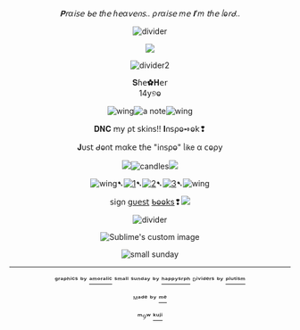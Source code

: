 <div align="center">
  
*𝐏𝗋α𝗂𝗌𝖾 ᑲ𝖾 𝗍ɦ𝖾 ɦ𝖾α𝗏𝖾𐓣𝗌.. ρ𝗋α𝗂𝗌𝖾 ꭑ𝖾 𝚰'ꭑ 𝗍ɦ𝖾 ᥣⱺ𝗋ᑯ..*
  
![divider](https://64.media.tumblr.com/cf9650fa1d24ad07377958a453f24487/45866fde4f59d4c4-53/s2048x3072/a0a55163b7e4620d5b6d3f5f171d4e1f4a3b6862.pnj)

<p align="center">
  <img src="https://64.media.tumblr.com/4bd17435b204ea8b38643d51d5234e94/88e2d19405bec800-d2/s1280x1920/a73194b08d92cb6eb5c43cd622533867f4a37282.pnj"/>
</p>

<div align="center">

![divider2](https://64.media.tumblr.com/f6cef6b6dd05c45be8b7c16eff6c1476/88e2d19405bec800-fd/s500x750/2a908396da7ad08331692417c4adc1284213acd4.pnj)

<div align="center">𝐒ɦ𝖾✿𝐇𝖾𝗋
<div align="center">14y୭ⱺ


![wing](https://64.media.tumblr.com/d32ba24c690a859678204287a464068e/88aac9c867255545-1c/s75x75_c1/74cf90f0e465dd251473516b19746f20eebeab77.gifv)![a note](https://64.media.tumblr.com/1c34d63d43b94d17d0ee4d6c45134da8/ef3796930a4ac20c-68/s75x75_c1/71dfcbb894a0b64039300ed60efbd404002eb935.gifv)![wing](https://64.media.tumblr.com/6d7ec037efc3977a0369154811db5670/88aac9c867255545-bc/s75x75_c1/b8745cb4f6c44082fc745c88f39ad1c00f8e9bf7.gifv)

<p align="center">

𝐃𝐍𝐂 ꭑ𝗒 ρ𝗍 𝗌𝗄𝗂𐓣𝗌!! 𝚰𐓣𝗌ρⱺ➺ⱺ𝗄❢

𝐉υ𝗌𝗍 ᑯⱺ𐓣𝗍 ꭑα𝗄𝖾 𝗍ɦ𝖾 "𝗂𐓣𝗌ρⱺ" ᥣ𝗂𝗄𝖾 α 𝖼ⱺρ𝗒

![](https://64.media.tumblr.com/f599c91970e350ed015c9787a6995370/254aa231130777ad-7e/s75x75_c1/91f29d1fb959c52dec0e4e75cc9aea771876b9c8.gifv)![candles](https://64.media.tumblr.com/31bb53b7211910669a65e70f7ca35084/f9c76a237e25a0b3-30/s75x75_c1/7fd251eb932617113ce989e92e43c5b47aa0c5d2.gifv)![](https://64.media.tumblr.com/e816f941d78942518f5359497865941e/254aa231130777ad-83/s75x75_c1/5defaa3056b3e4591c9d23cbae91266225da6e06.gifv)



![wing](https://64.media.tumblr.com/b546cac4e3f8198ecef0220222547628/f9c76a237e25a0b3-0e/s75x75_c1/9e736300fce1a604ec27dfabb24c4cb670d68652.gifv)➷[![1](https://64.media.tumblr.com/63da2be9792f54be1a7cc71e47818bd0/828870b2d99689c2-b1/s75x75_c1/72514a3f363f3701c3bb830c89ce5d3a555aa3cf.pnj)](https://rentry.co/linkrose)➷[![2](https://64.media.tumblr.com/e15cdc53fe9810a04873f876f09a57e9/828870b2d99689c2-db/s75x75_c1/703fb8a8389c30b88b84ce08b67049e8891c9c70.pnj)](https://rentry.co/marchthefontain)➷[![3](https://64.media.tumblr.com/022a22573d89c8013404b4fcb91ab53f/828870b2d99689c2-53/s75x75_c1/dfaa245137fc6a286a52aad01fdd3d65574bdda9.pnj)](https://rentry.co/byiInts)➷![wing](https://64.media.tumblr.com/9bd3a77d60eb18af040889c7eac899e9/f9c76a237e25a0b3-06/s75x75_c1/afa7123af2b83abdb5f6af80ef8dd373b9309301.gifv)

𝗌𝗂𝗀𐓣 [𝗀υ𝖾𝗌𝗍](https://k423.123guestbook.com/#) [ᑲⱺⱺ𝗄s](https://furinakinnie.123guestbook.com/)❢![](https://64.media.tumblr.com/8096ad23a44c4a3865174d9dde506608/d75bba3560d424e3-e8/s75x75_c1/617e6e1843fc70946be6c024ba739703245fe1d2.webp)

![divider](https://64.media.tumblr.com/f4b9df2976fffa9d588d92f6e9b14531/88e2d19405bec800-42/s500x750/c955281d05cb53197a43c55fbd34ff11eae2dcfb.pnj)

<p align="center">
  <img src="https://64.media.tumblr.com/eba1d410d0b97b0efa883af7a37a592f/9e7318649f5adace-e6/s400x600/087906ea4867e91beb0dae4f06985528040eaeaa.pnj" alt="Sublime's custom image"/>
</p>

![small sunday](https://64.media.tumblr.com/f022f8cbd5e2827ffc5ec23174566f16/68796f80b4d96f99-08/s250x400/22897eac68a65ea16f5bd61e9fbff81dd94b133b.pnj) 

---

ᵍʳᵃᵖʰⁱᶜˢ ᵇʸ [ᵃᵐᵒʳᵃˡⁱᶜ](https://www.tumblr.com/amoralic) ˢᵐᵃˡˡ ˢᵘⁿᵈᵃʸ ᵇʸ [ʰᵃᵖᵖʸˢʳᵖʰ](https://www.tumblr.com/happysrph) ᴰⁱᵛⁱᵈᵉʳˢ ᵇʸ 
[ᵖˡᵘᵗⁱˢᵐ](https://www.tumblr.com/plutism)

ᴹᵃᵈᵉ ᵇʸ [ᵐᵉ](https://github.com/FurinaTheFountain)

ᵐ୨ʷ [ᵏᵘʲⁱ](https://github.com/Z1pTheDragon)
